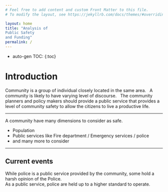 ```yaml
---
# Feel free to add content and custom Front Matter to this file.
# To modify the layout, see https://jekyllrb.com/docs/themes/#overriding-theme-defaults

layout: home
title: "Analysis of 
Public Safety 
and Funding"
permalink: /
---
```


* auto-gen TOC:
{:toc}

# Introduction

Community is a group of individual closely located in the same area. 
 
A community is likely to have varying level of discourse.
 
The community planners and policy makers should provide a public service that provides a level of community safety to allow the citizens to live a productive life. 
<hr>
A community have many dimensions to consider as safe.  

* Population
* Public services like Fire department / Emergency services / police
* and many more to consider

<hr>

## Current events
While police is a public service provided by the community, some hold a harsh opinion of the Police.
<br>
As a public service, police are held up to a higher standard to operate.   